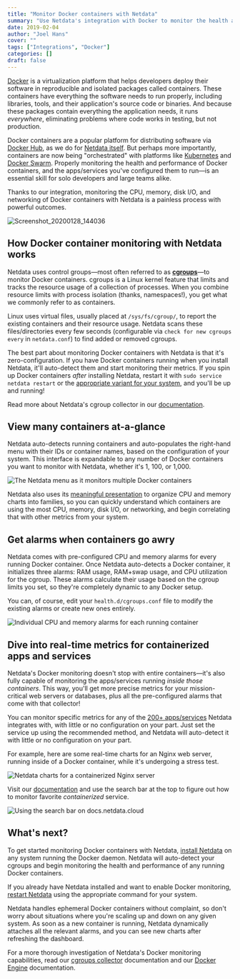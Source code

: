 ```yaml
---
title: "Monitor Docker containers with Netdata" 
summary: "Use Netdata's integration with Docker to monitor the health and performance of your Docker containers in real-time."
date: 2019-02-04
author: "Joel Hans" 
cover: ""
tags: ["Integrations", "Docker"] 
categories: [] 
draft: false
---
```


[Docker](https://www.docker.com/) is a virtualization platform that helps developers deploy their software in
reproducible and isolated packages called containers. These containers have everything the software needs to run
properly, including libraries, tools, and their application's source code or binaries. And because these packages
contain everything the application needs, it runs _everywhere_, eliminating problems where code works in testing, but
not production.

Docker containers are a popular platform for distributing software via [Docker Hub](https://hub.docker.com), as we do
for [Netdata itself](https://hub.docker.com/r/netdata/netdata). But perhaps more importantly, containers are now being
"orchestrated" with platforms like [Kubernetes](https://kubernetes.io/) and [Docker
Swarm](https://docs.docker.com/engine/swarm/). Properly monitoring the health and performance of Docker containers, and
the apps/services you've configured them to run—is an essential skill for solo developers and large teams alike.

Thanks to our integration, monitoring the CPU, memory, disk I/O, and networking of Docker containers with Netdata is a
painless process with powerful outcomes.

![Screenshot_20200128_144036](https://user-images.githubusercontent.com/1153921/73307848-48e81000-41dc-11ea-8480-8388d5c095ca.png)

## How Docker container monitoring with Netdata works

Netdata uses control groups—most often referred to as
**[cgroups](http://man7.org/linux/man-pages/man7/cgroups.7.html)**—to monitor Docker containers. cgroups is a Linux
kernel feature that limits and tracks the resource usage of a collection of processes. When you combine resource limits
with process isolation (thanks, namespaces!), you get what we commonly refer to as containers.

Linux uses virtual files, usually placed at `/sys/fs/cgroup/`, to report the existing containers and their resource
usage. Netdata scans these files/directories every few seconds (configurable via `check for new cgroups every` in
`netdata.conf`) to find added or removed cgroups.

The best part about monitoring Docker containers with Netdata is that it's zero-configuration. If you have Docker
containers running when you install Netdata, it'll auto-detect them and start monitoring their metrics. If you spin up
Docker containers _after_ installing Netdata, restart it with `sudo service netdata restart` or the [appropriate variant
for your system](https://docs.netdata.cloud/docs/getting-started/#start-stop-and-restart-netdata), and you'll be up and
running!

Read more about Netdata's cgroup collector in our
[documentation](https://docs.netdata.cloud/collectors/cgroups.plugin/).

## View many containers at-a-glance

Netdata auto-detects running containers and auto-populates the right-hand menu with their IDs or container names, based
on the configuration of your system. This interface is expandable to any number of Docker containers you want to monitor
with Netdata, whether it's 1, 100, or 1,000.

![The Netdata menu as it monitors multiple Docker
containers](https://user-images.githubusercontent.com/1153921/73222300-27295300-4120-11ea-8f1e-87cc7b8b08fa.png)

Netdata also uses its [meaningful presentation](https://docs.netdata.cloud/docs/why-netdata/meaningful-presentation/) to
organize CPU and memory charts into families, so you can quickly understand which containers are using the most CPU,
memory, disk I/O, or networking, and begin correlating that with other metrics from your system.

## Get alarms when containers go awry

Netdata comes with pre-configured CPU and memory alarms for every running Docker container. Once Netdata auto-detects a
Docker container, it initializes three alarms: RAM usage, RAM+swap usage, and CPU utilization for the cgroup. These
alarms calculate their usage based on the cgroup limits you set, so they're completely dynamic to any Docker setup.

You can, of course, edit your `health.d/cgroups.conf` file to modify the existing alarms or create new ones entirely.

![Individual CPU and memory alarms for each running
container](https://user-images.githubusercontent.com/1153921/73206909-11f0fc00-4101-11ea-9b9b-66fb7c9f9caf.png)

## Dive into real-time metrics for containerized apps and services

Netdata's Docker monitoring doesn't stop with entire containers—it's also fully capable of monitoring the apps/services
running _inside those containers_. This way, you'll get more precise metrics for your mission-critical web servers or
databases, plus all the pre-configured alarms that come with that collector!

You can monitor specific metrics for any of the [200+
apps/services](https://docs.netdata.cloud/docs/add-more-charts-to-netdata/) Netdata integrates with, with little or no
configuration on your part. Just set the service up using the recommended method, and Netdata will auto-detect it with
little or no configuration on your part.

For example, here are some real-time charts for an Nginx web server, running inside of a Docker container, while it's
undergoing a stress test.

![Netdata charts for a containerized Nginx
server](https://user-images.githubusercontent.com/1153921/73222673-0c0b1300-4121-11ea-9ff2-aaa654519e71.png)

Visit our [documentation](https://docs.netdata.cloud/) and use the search bar at the top to figure out how to monitor
favorite _containerized_ service.

![Using the search bar on
docs.netdata.cloud](https://user-images.githubusercontent.com/1153921/73279550-90ee3f00-41aa-11ea-9271-9d70b130cecd.gif)

## What's next?

To get started monitoring Docker containers with Netdata, [install
Netdata](https://docs.netdata.cloud/packaging/installer/) on any system running the Docker daemon. Netdata will
auto-detect your cgroups and begin monitoring the health and performance of any running Docker containers.

If you already have Netdata installed and want to enable Docker monitoring, [restart
Netdata](https://docs.netdata.cloud/docs/getting-started/#start-stop-and-restart-netdata) using the appropriate command
for your system.

Netdata handles ephemeral Docker containers without complaint, so don't worry about situations where you're scaling up
and down on any given system. As soon as a new container is running, Netdata dynamically attaches all the relevant
alarms, and you can see new charts after refreshing the dashboard.

For a more thorough investigation of Netdata's Docker monitoring capabilities, read our [cgroups
collector](https://docs.netdata.cloud/collectors/cgroups.plugin/) documentation and our [Docker
Engine](https://docs.netdata.cloud/collectors/go.d.plugin/modules/docker_engine/) documentation.
